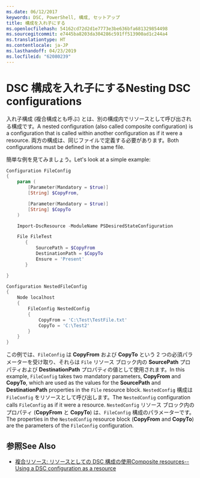 ```yaml
---
ms.date: 06/12/2017
keywords: DSC, PowerShell, 構成, セットアップ
title: 構成を入れ子にする
ms.openlocfilehash: 54162cd72d2d1e7773e3be636bfa681329854498
ms.sourcegitcommit: e7445ba8203da304286c591ff513900ad1c244a4
ms.translationtype: HT
ms.contentlocale: ja-JP
ms.lasthandoff: 04/23/2019
ms.locfileid: "62080239"
---
```

# <a name="nesting-dsc-configurations"></a><span data-ttu-id="6be8f-103">DSC 構成を入れ子にする</span><span class="sxs-lookup"><span data-stu-id="6be8f-103">Nesting DSC configurations</span></span>

<span data-ttu-id="6be8f-104">入れ子構成 (複合構成とも呼ぶ) とは、別の構成内でリソースとして呼び出される構成です。</span><span class="sxs-lookup"><span data-stu-id="6be8f-104">A nested configuration (also called composite configuration) is a configuration that is called within another configuration as if it were a resource.</span></span>
<span data-ttu-id="6be8f-105">両方の構成は、同じファイルで定義する必要があります。</span><span class="sxs-lookup"><span data-stu-id="6be8f-105">Both configurations must be defined in the same file.</span></span>

<span data-ttu-id="6be8f-106">簡単な例を見てみましょう。</span><span class="sxs-lookup"><span data-stu-id="6be8f-106">Let's look at a simple example:</span></span>

```powershell
Configuration FileConfig
{
    param (
        [Parameter(Mandatory = $true)]
        [String] $CopyFrom,

        [Parameter(Mandatory = $true)]
        [String] $CopyTo
    )

    Import-DscResource -ModuleName PSDesiredStateConfiguration

    File FileTest
       {
           SourcePath = $CopyFrom
           DestinationPath = $CopyTo
           Ensure = 'Present'
       }

}

Configuration NestedFileConfig
{
    Node localhost
    {
        FileConfig NestedConfig
        {
            CopyFrom = 'C:\Test\TestFile.txt'
            CopyTo = 'C:\Test2'
        }
    }
}
```

<span data-ttu-id="6be8f-107">この例では、`FileConfig` は **CopyFrom** および **CopyTo** という 2 つの必須パラメーターを受け取り、それらは `File` リソース ブロック内の **SourcePath** プロパティおよび **DestinationPath** プロパティの値として使用されます。</span><span class="sxs-lookup"><span data-stu-id="6be8f-107">In this example, `FileConfig` takes two mandatory parameters,  **CopyFrom** and **CopyTo**, which are used as the values for the **SourcePath** and **DestinationPath** properties in the `File` resource block.</span></span>
<span data-ttu-id="6be8f-108">`NestedConfig` 構成は `FileConfig` をリソースとして呼び出します。</span><span class="sxs-lookup"><span data-stu-id="6be8f-108">The `NestedConfig` configuration calls `FileConfig` as if it were a resource.</span></span>
<span data-ttu-id="6be8f-109">`NestedConfig` リソース ブロック内のプロパティ (**CopyFrom** と **CopyTo**) は、`FileConfig` 構成のパラメーターです。</span><span class="sxs-lookup"><span data-stu-id="6be8f-109">The properties in the `NestedConfig` resource block (**CopyFrom** and **CopyTo**) are the parameters of the `FileConfig` configuration.</span></span>

## <a name="see-also"></a><span data-ttu-id="6be8f-110">参照</span><span class="sxs-lookup"><span data-stu-id="6be8f-110">See Also</span></span>

- [<span data-ttu-id="6be8f-111">複合リソース: リソースとしての DSC 構成の使用</span><span class="sxs-lookup"><span data-stu-id="6be8f-111">Composite resources--Using a DSC configuration as a resource</span></span>](../resources/authoringResourceComposite.md)